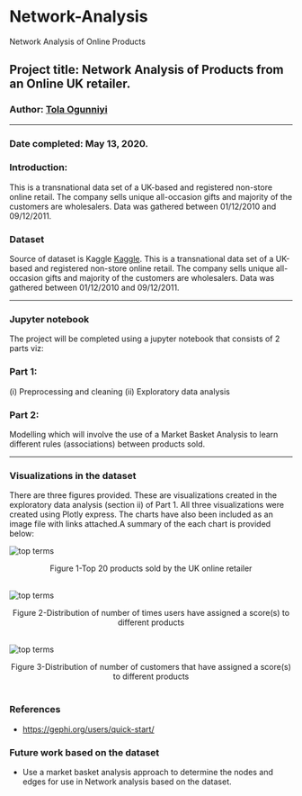 # Network-Analysis
Network Analysis of Online Products
## Project title: Network Analysis of Products from an Online UK retailer.

### Author: [Tola Ogunniyi](https://www.linkedin.com/in/tolaogunniyi/)
----

### Date completed: May 13, 2020.

### Introduction:
This is a transnational data set of a UK-based and registered non-store online retail. 
The company sells unique all-occasion gifts and majority of the
customers are wholesalers. Data was gathered between 01/12/2010 and 09/12/2011.

### Dataset
Source of dataset is Kaggle [Kaggle](https://www.kaggle.com/carrie1/ecommerce-data).
This is a transnational data set of a UK-based and registered non-store online retail. The company sells unique all-occasion gifts and majority of the
customers are wholesalers. Data was gathered between 01/12/2010 and 09/12/2011.

----
### Jupyter notebook 
The project will be completed using a jupyter notebook that consists of 2 parts viz:

### Part 1: 
 (i) Preprocessing and cleaning (ii) Exploratory data analysis

### Part 2: 
 Modelling which will involve the use of a Market Basket Analysis to learn different rules (associations) between products sold. 

 ----
 ### Visualizations in the dataset
There are three figures provided. These are visualizations created in the exploratory data analysis (section ii) of Part 1. All three 
visualizations were created using Plotly express. The charts have also been included as an image file with links attached.A summary of the each chart is provided below:

![top terms](images/scores.png)
<div align="center"> Figure 1-Top 20 products sold by the UK online retailer</div>
<br> 

![top terms](images/products.png)
<div align="center"> Figure 2-Distribution of number of times users have assigned a score(s) to different products</div>
<br> 

![top terms](images/userID.png)
<div align="center"> Figure 3-Distribution of number of customers that have assigned a score(s) to different products</div>
<br> 

### References
- https://gephi.org/users/quick-start/

### Future work based on the dataset
 - Use a market basket analysis approach to determine the nodes and edges for use in Network analysis based on the dataset.
